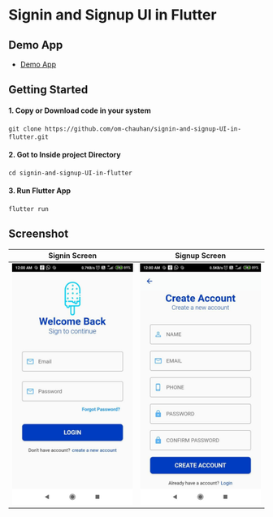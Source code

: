 # Signin and Signup UI in Flutter

## Demo App

- [Demo App](https://github.com/om-chauhan/Super-Store-Ecommerce-App-using-REST-Api-in-Flutter/releases/download/v1.0/app-debug.apk)

## Getting Started

#### 1. Copy or Download code in your system

```
git clone https://github.com/om-chauhan/signin-and-signup-UI-in-flutter.git
```

#### 2. Got to Inside project Directory

```
cd signin-and-signup-UI-in-flutter
```

#### 3. Run Flutter App

```
flutter run
```

## Screenshot

| Signin Screen                            | Signup Screen                            |
| ---------------------------------------- | ---------------------------------------- |
| ![Signin Screen](/screenshot/signin.jpg) | ![Signup Screen](/screenshot/signup.jpg) |
